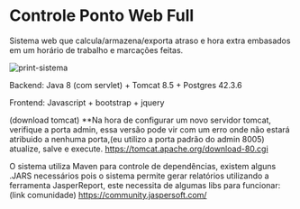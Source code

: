 # Controle Ponto Web Full

Sistema web que calcula/armazena/exporta atraso e hora extra embasados em um horário de trabalho e marcações feitas.

![print-sistema](https://user-images.githubusercontent.com/12899288/176553982-7720c9cf-dd3f-4afb-a759-df65e7a886d3.png)


Backend:
Java 8 (com servlet) + Tomcat 8.5 + Postgres 42.3.6

Frontend:
Javascript + bootstrap + jquery

(download tomcat)
**Na hora de configurar um novo servidor tomcat, verifique a porta admin, essa versão pode vir com um erro onde não estará atribuido a nenhuma porta,(eu utilizo a porta padrão do admin 8005) atualize, salve e execute.
https://tomcat.apache.org/download-80.cgi

O sistema utiliza Maven para controle de dependências, existem alguns .JARS necessários pois o sistema permite gerar relatórios utilizando a ferramenta JasperReport, este necessita de algumas libs para funcionar:
(link comunidade)
https://community.jaspersoft.com/

